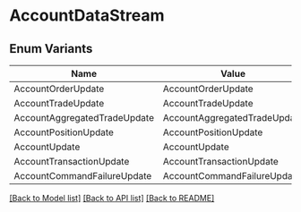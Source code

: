 # AccountDataStream

## Enum Variants

| Name | Value |
|---- | -----|
| AccountOrderUpdate | AccountOrderUpdate |
| AccountTradeUpdate | AccountTradeUpdate |
| AccountAggregatedTradeUpdate | AccountAggregatedTradeUpdate |
| AccountPositionUpdate | AccountPositionUpdate |
| AccountUpdate | AccountUpdate |
| AccountTransactionUpdate | AccountTransactionUpdate |
| AccountCommandFailureUpdate | AccountCommandFailureUpdate |


[[Back to Model list]](../README.md#documentation-for-models) [[Back to API list]](../README.md#documentation-for-api-endpoints) [[Back to README]](../README.md)


